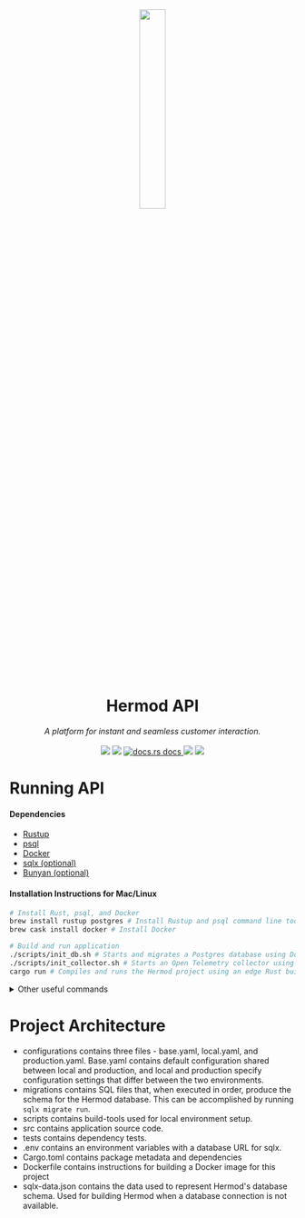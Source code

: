 <div align="center">
  <img src="https://user-images.githubusercontent.com/5386772/137525840-d6703c94-f7d8-4e6a-9435-27380c923dff.png" width="30%"/>
  <h1>Hermod API</h1>
 <em>
  A platform for instant and seamless customer interaction. 
 </em>
</div>
<br />

<div align="center" markdown="1">
<a href ="https://deps.rs/repo/github/hermodapp/api" target="_blank"><img src="https://deps.rs/repo/github/hermodapp/api/status.svg" /></a>
<a href ="https://github.com/hermodapp/api/actions/workflows/general.yml"  target="_blank"><img src="https://github.com/hermodapp/api/actions/workflows/general.yml/badge.svg" /></a>
<a href="https://docs.rs/hermod-api/*/hermod_api/"  target="_blank">
    <img src="https://img.shields.io/badge/docs-latest-blue.svg"
      alt="docs.rs docs" />
  </a>
  <a href="#"><img src="https://img.shields.io/website-up-down-green-red/https/api.hermodapp.com/health_check" /></a>
  <a href="https://codecov.io/gh/hermodapp/api">
    <img src="https://codecov.io/gh/hermodapp/api/branch/main/graph/badge.svg?token=KN4LKTZI0X"/>
  </a>
</div>

# Running API
#### Dependencies
- [Rustup](https://rustup.rs)
- [psql](https://www.postgresql.org/download/)
- [Docker](https://www.docker.com/get-started)
- [sqlx (optional)](https://lib.rs/crates/sqlx-cli)
- [Bunyan (optional)](https://lib.rs/crates/bunyan)

#### Installation Instructions for Mac/Linux
```bash
# Install Rust, psql, and Docker
brew install rustup postgres # Install Rustup and psql command line tool 
brew cask install docker # Install Docker

# Build and run application
./scripts/init_db.sh # Starts and migrates a Postgres database using Docker
./scripts/init_collector.sh # Starts an Open Telemetry collector using Docker
cargo run # Compiles and runs the Hermod project using an edge Rust build (aka cargo r)
```

<details>
<summary>Other useful commands</summary>

<!-- readme-long-help:start -->
```bash
# Install optional Rust command-line utilities
cargo install sqlx-cli # (Optionally) Install sqlx CLI
cargo install bunyan # (Optionally) install Bunyan log formatter

# Other useful commands
cargo doc --open # Compiles and opens project documentation (aka cargo d)
cargo test # Runs unit and integration tests (aka cargo t)

cargo r | bunyan # Compiles and runs the project, piping log output to the Bunyan formatter
TEST_LOG=true cargo t | bunyan # Runs tests with logging, piping output to Bunyan

./scripts/stop_containers.sh # Stops all running Docker containers

sqlx mig add YOUR_MIGRATION_NAME # Create a new sqlx migration
sqlx mig run # Run your new migration
cargo sqlx prepare -- --lib # Rebuild sqlx's cache used for compile-time SQL guarantees
cargo sqlx prepare --check -- --lib

docker build -t hermod_api . # Build the release image of the application (will take a *very* long time, Rust has infamously long release compilation times)
docker run -p 8000:8000 hermod_api # Run the release image of the application

# Print lines-of-code
brew install cloc
cloc configuration src tests migrations scripts

# Open LLVM test coverage report
cargo llvm-cov --open --ignore-filename-regex "build.rs|src\/main.rs"

# Run GCC test coverage report
cargo tarpaullin

# Raise port limit on macOS
ulimit -n 10000
```
<!-- readme-long-help:end -->

</details>

# Project Architecture
- configurations contains three files - base.yaml, local.yaml, and production.yaml. Base.yaml contains default configuration shared between local and production, and local and production specify configuration settings that differ between the two environments.
- migrations contains SQL files that, when executed in order, produce the schema for the Hermod database. This can be accomplished by running `sqlx migrate run`. 
- scripts contains build-tools used for local environment setup.
- src contains application source code.
- tests contains dependency tests.
- .env contains an environment variables with a database URL for sqlx.
- Cargo.toml contains package metadata and dependencies
- Dockerfile contains instructions for building a Docker image for this project
- sqlx-data.json contains the data used to represent Hermod's database schema. Used for building Hermod when a database connection is not available.
